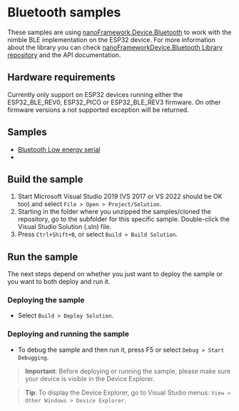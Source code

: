 # Bluetooth samples

These samples are using [nanoFramework.Device.Bluetooth](https://github.com/nanoframework/nanoFramework.Device.Bluetooth) to work with the nimble BLE implementation on the ESP32 device. For more information about the library you can check [nanoFrameworkDevice.Bluetooth Library repository](https://github.com/nanoframework/nanoFramework.Device.Bluetooth) and the API documentation.

## Hardware requirements

Currently only support on ESP32 devices running either the ESP32_BLE_REV0, ESP32_PICO or ESP32_BLE_REV3 firmware.
On other firmware versions a not supported exception will be returned.

## Samples

* [Bluetooth Low energy serial](BluetoothLESerial)
* [ ]()


## Build the sample

1. Start Microsoft Visual Studio 2019 (VS 2017 or VS 2022 should be OK too) and select `File > Open > Project/Solution`.
1. Starting in the folder where you unzipped the samples/cloned the repository, go to the subfolder for this specific sample. Double-click the Visual Studio Solution (.sln) file.
1. Press `Ctrl+Shift+B`, or select `Build > Build Solution`.

## Run the sample

The next steps depend on whether you just want to deploy the sample or you want to both deploy and run it.

### Deploying the sample

- Select `Build > Deploy Solution`.

### Deploying and running the sample

- To debug the sample and then run it, press F5 or select `Debug > Start Debugging`.

> **Important**: Before deploying or running the sample, please make sure your device is visible in the Device Explorer.

> **Tip**: To display the Device Explorer, go to Visual Studio menus: `View > Other Windows > Device Explorer`.
